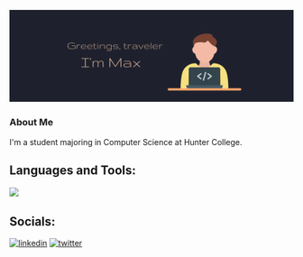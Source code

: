 ![Development](https://github.com/maxmeyaev/maxmeyaev/blob/main/banner1.png)

### About Me
I'm a student majoring in Computer Science at Hunter College.

## Languages and Tools:
[![](https://skillicons.dev/icons?i=js,python,cpp,react,html,css,mysql,figma,tailwind,git)](https://skillicons.dev)

## Socials:

[<img src='https://cdn.jsdelivr.net/npm/simple-icons@3.0.1/icons/linkedin.svg' alt='linkedin' height='40' color=#fff>](https://www.linkedin.com/in/maxmeyaev/) [<img src='https://cdn.jsdelivr.net/npm/simple-icons@3.0.1/icons/twitter.svg' alt='twitter' height='40'>](https://twitter.com/maxnonchalant)  


